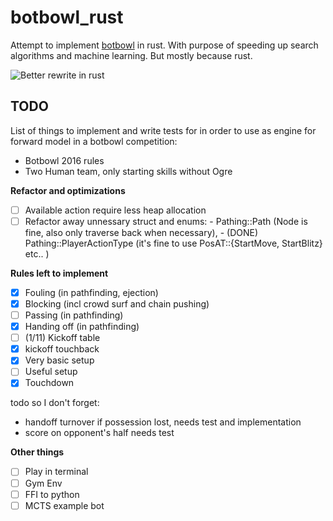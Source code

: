 # botbowl_rust

Attempt to implement [botbowl](https://github.com/njustesen/botbowl) in rust. With purpose of speeding up search algorithms and machine learning. But mostly because rust. 

![Better rewrite in rust](https://i.redd.it/xx367w6kroz41.jpg)

## TODO
List of things to implement and write tests for in order to use as engine for forward model in a botbowl competition: 
- Botbowl 2016 rules 
- Two Human team, only starting skills without Ogre

**Refactor and optimizations** 
- [ ] Available action require less heap allocation
- [ ] Refactor away unnessary struct and enums: 
          - Pathing::Path (Node is fine, also only traverse back when necessary),
          - (DONE) Pathing::PlayerActionType (it's fine to use PosAT::{StartMove, StartBlitz} etc.. )

**Rules left to implement**
- [x] Fouling (in pathfinding, ejection) 
- [x] Blocking (incl crowd surf and chain pushing)
- [ ] Passing (in pathfinding) 
- [x] Handing off (in pathfinding) 
- [ ] (1/11) Kickoff table 
- [x] kickoff touchback
- [x] Very basic setup 
- [ ] Useful setup
- [x] Touchdown

todo so I don't forget: 
- handoff turnover if possession lost, needs test and implementation 
- score on opponent's half needs test 


**Other things**
- [ ] Play in terminal
- [ ] Gym Env 
- [ ] FFI to python 
- [ ] MCTS example bot